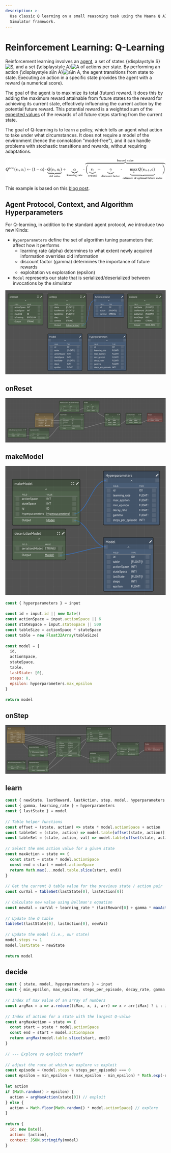 ```yaml
---
description: >-
  Use classic Q learning on a small reasoning task using the Maana Q AI
  Simulator framework.
---
```


# Reinforcement Learning: Q-Learning

Reinforcement learning involves an [agent](https://en.wikipedia.org/wiki/Intelligent_agent), a set of states {\displaystyle S}![S](https://wikimedia.org/api/rest_v1/media/math/render/svg/4611d85173cd3b508e67077d4a1252c9c05abca2), and a set {\displaystyle A}![A](https://wikimedia.org/api/rest_v1/media/math/render/svg/7daff47fa58cdfd29dc333def748ff5fa4c923e3) of actions per state. By performing an action {\displaystyle a\in A}![a\in A](https://wikimedia.org/api/rest_v1/media/math/render/svg/a97387981adb5d65f74518e20b6785a284d7abd5), the agent transitions from state to state. Executing an action in a specific state provides the agent with a reward \(a numerical score\).

The goal of the agent is to maximize its total \(future\) reward. It does this by adding the maximum reward attainable from future states to the reward for achieving its current state, effectively influencing the current action by the potential future reward. This potential reward is a weighted sum of the [expected values](https://en.wikipedia.org/wiki/Expected_value) of the rewards of all future steps starting from the current state.

The goal of Q-learning is to learn a policy, which tells an agent what action to take under what circumstances. It does not require a model of the environment \(hence the connotation "model-free"\), and it can handle problems with stochastic transitions and rewards, without requiring adaptations.

![](../../../.gitbook/assets/image%20%28144%29.png)

This example is based on this [blog post](https://tiewkh.github.io/blog/qlearning-openaitaxi/).

## Agent Protocol, Context, and Algorithm Hyperparameters

For Q-learning, in addition to the standard agent protocol, we introduce two new Kinds:

* `Hyperparameters` define the set of algorithm tuning parameters that affect how it performs
  * learning rate \(alpha\) determines to what extent newly acquired information overrides old information
  * discount factor \(gamma\) determines the importance of future rewards
  * exploitation vs exploration \(epsilon\)
* `Model` represents our state that is serialized/deserialized between invocations by the simulator

![](../../../.gitbook/assets/image%20%28160%29.png)

## onReset



![](../../../.gitbook/assets/image%20%2835%29.png)

## makeModel

![](../../../.gitbook/assets/image%20%28168%29.png)

```javascript
const { hyperparameters } = input

const id = input.id || new Date()
const actionSpace = input.actionSpace || 6
const stateSpace = input.stateSpace || 500
const tableSize = actionSpace * stateSpace
const table = new Float32Array(tableSize)

const model = {
  id,
  actionSpace,
  stateSpace,
  table,
  lastState: [0],
  steps: 0,
  epsilon: hyperparameters.max_epsilon
}

return model
```

## onStep

![](../../../.gitbook/assets/image%20%28130%29.png)

## learn

```javascript
const { newState, lastReward, lastAction, step, model, hyperparameters } = input
const { gamma, learning_rate } = hyperparameters
const { lastState } = model

// Table helper functions
const offset = (state, action) => state * model.actionSpace + action
const tableGet = (state, action) => model.table[offset(state, action)]
const tableSet = (state, action, val) => model.table[offset(state, action)] = val

// Select the max action value for a given state
const maxAction = state => {
  const start = state * model.actionSpace
  const end = start + model.actionSpace 
  return Math.max(...model.table.slice(start, end))
}

// Get the current Q table value for the previous state / action pair
const curVal = tableGet(lastState[0], lastAction[0])

// Calculate new value using Bellman's equation
const newVal = curVal + learning_rate * (lastReward[0] + gamma * maxAction(newState[0]) - curVal)

// Update the Q table
tableSet(lastState[0], lastAction[0], newVal)

// Update the model (i.e., our state)
model.steps += 1 
model.lastState = newState

return model
```

## decide

```javascript
const { state, model, hyperparameters } = input
const { min_epsilon, max_epsilon, steps_per_episode, decay_rate, gamma } = hyperparameters

// Index of max value of an array of numbers
const argMax = a => a.reduce((iMax, x, i, arr) => x > arr[iMax] ? i : iMax, 0);

// Index of action for a state with the largest Q-value
const argMaxAction = state => {
  const start = state * model.actionSpace
  const end = start + model.actionSpace 
  return argMax(model.table.slice(start, end))
}

// --- Explore vs exploit tradeoff

// adjust the rate at which we explore vs exploit
const episode = (model.steps % steps_per_episode) === 0
const epsilon = min_epsilon + (max_epsilon - min_epsilon) * Math.exp(-decay_rate*episode)

let action
if (Math.random() > epsilon) {
  action = argMaxAction(state[0]) // exploit
} else {
  action = Math.floor(Math.random() * model.actionSpace) // explore
}

return {
  id: new Date(),
  action: [action],
  context: JSON.stringify(model)
}
```

